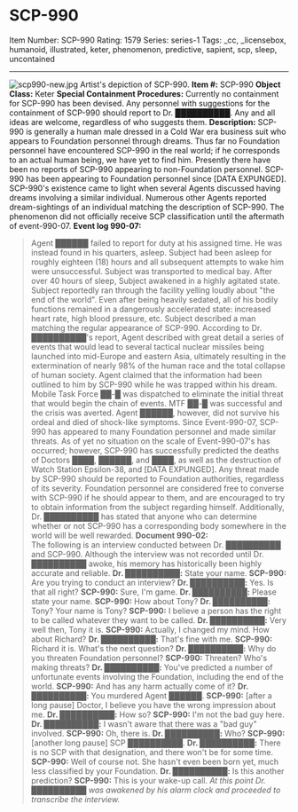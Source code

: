 # SCP-990
Item Number: SCP-990
Rating: 1579
Series: series-1
Tags: _cc, _licensebox, humanoid, illustrated, keter, phenomenon, predictive, sapient, scp, sleep, uncontained

---

![scp990-new.jpg](http://scp-wiki.wikidot.com/local--files/scp-990/scp990-new.jpg)
Artist's depiction of SCP-990.
**Item #:** SCP-990
**Object Class:** Keter
**Special Containment Procedures:** Currently no containment for SCP-990 has been devised. Any personnel with suggestions for the containment of SCP-990 should report to Dr. ██████████. Any and all ideas are welcome, regardless of who suggests them.
**Description:** SCP-990 is generally a human male dressed in a Cold War era business suit who appears to Foundation personnel through dreams. Thus far no Foundation personnel have encountered SCP-990 in the real world; if he corresponds to an actual human being, we have yet to find him. Presently there have been no reports of SCP-990 appearing to non-Foundation personnel.
SCP-990 has been appearing to Foundation personnel since [DATA EXPUNGED]. SCP-990's existence came to light when several Agents discussed having dreams involving a similar individual. Numerous other Agents reported dream-sightings of an individual matching the description of SCP-990. The phenomenon did not officially receive SCP classification until the aftermath of event-990-07.
**Event log 990-07:**
> Agent ██████ failed to report for duty at his assigned time. He was instead found in his quarters, asleep. Subject had been asleep for roughly eighteen (18) hours and all subsequent attempts to wake him were unsuccessful. Subject was transported to medical bay.
> After over 40 hours of sleep, Subject awakened in a highly agitated state. Subject reportedly ran through the facility yelling loudly about "the end of the world". Even after being heavily sedated, all of his bodily functions remained in a dangerously accelerated state: increased heart rate, high blood pressure, etc.
> Subject described a man matching the regular appearance of SCP-990. According to Dr. ██████████'s report, Agent described with great detail a series of events that would lead to several tactical nuclear missiles being launched into mid-Europe and eastern Asia, ultimately resulting in the extermination of nearly 98% of the human race and the total collapse of human society. Agent claimed that the information had been outlined to him by SCP-990 while he was trapped within his dream.
> Mobile Task Force ██-█ was dispatched to eliminate the initial threat that would begin the chain of events. MTF ██-█ was successful and the crisis was averted. Agent ██████, however, did not survive his ordeal and died of shock-like symptoms.
Since Event-990-07, SCP-990 has appeared to many Foundation personnel and made similar threats. As of yet no situation on the scale of Event-990-07's has occurred; however, SCP-990 has successfully predicted the deaths of Doctors ████, ██████, and ████, as well as the destruction of Watch Station Epsilon-38, and [DATA EXPUNGED]. Any threat made by SCP-990 should be reported to Foundation authorities, regardless of its severity.
Foundation personnel are considered free to converse with SCP-990 if he should appear to them, and are encouraged to try to obtain information from the subject regarding himself. Additionally, Dr. ██████████ has stated that anyone who can determine whether or not SCP-990 has a corresponding body somewhere in the world will be well rewarded.
**Document 990-02:**  
The following is an interview conducted between Dr. ██████████ and SCP-990. Although the interview was not recorded until Dr. ██████████ awoke, his memory has historically been highly accurate and reliable.
> **Dr. ██████████:** State your name.
> **SCP-990:** Are you trying to conduct an interview?
> **Dr. ██████████:** Yes. Is that all right?
> **SCP-990:** Sure, I'm game.
> **Dr. ██████████:** Please state your name.
> **SCP-990:** How about Tony?
> **Dr. ██████████:** Tony? Your name is Tony?
> **SCP-990:** I believe a person has the right to be called whatever they want to be called.
> **Dr. ██████████:** Very well then, Tony it is.
> **SCP-990:** Actually, I changed my mind. How about Richard?
> **Dr. ██████████:** That's fine with me.
> **SCP-990:** Richard it is. What's the next question?
> **Dr. ██████████:** Why do you threaten Foundation personnel?
> **SCP-990:** Threaten? Who's making threats?
> **Dr. ██████████:** You've predicted a number of unfortunate events involving the Foundation, including the end of the world.
> **SCP-990:** And has any harm actually come of it?
> **Dr. ██████████:** You murdered Agent ██████.
> **SCP-990:** [after a long pause] Doctor, I believe you have the wrong impression about me.
> **Dr. ██████████:** How so?
> **SCP-990:** I'm not the bad guy here.
> **Dr. ██████████:** I wasn't aware that there was a "bad guy" involved.
> **SCP-990:** Oh, there is.
> **Dr. ██████████:** Who?
> **SCP-990:** [another long pause] SCP ██████████.
> **Dr. ██████████:** There is no SCP with that designation, and there won't be for some time.
> **SCP-990:** Well of course not. She hasn't even been born yet, much less classified by your Foundation.
> **Dr. ██████████:** Is this another prediction?
> **SCP-990:** This is your wake-up call.
> _At this point Dr. ██████████ was awakened by his alarm clock and proceeded to transcribe the interview._